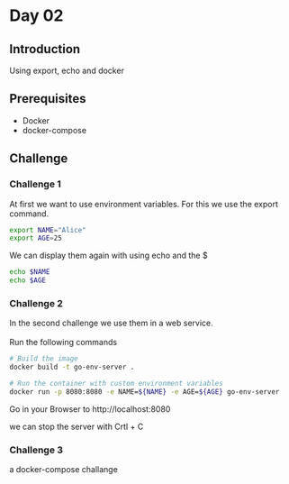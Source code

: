 # Day 02
## Introduction
Using export, echo and docker

## Prerequisites
* Docker
* docker-compose

## Challenge


### Challenge 1

At first we want to use environment variables. For this we use the export command.
```sh
export NAME="Alice"
export AGE=25
```

We can display them again with using echo and the $<env-variable-name>
```sh
echo $NAME
echo $AGE
```


### Challenge 2
In the second challenge we use them in a web service.</br>
</br>
Run the following commands

```sh
# Build the image
docker build -t go-env-server .

# Run the container with custom environment variables
docker run -p 8080:8080 -e NAME=${NAME} -e AGE=${AGE} go-env-server 
```
Go in your Browser to http://localhost:8080

we can stop the server with Crtl + C

### Challenge 3
a docker-compose challange




